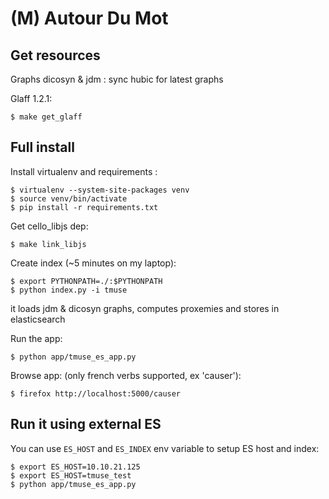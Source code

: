 (M) Autour Du Mot
=================

Get resources
-------------

Graphs dicosyn & jdm : sync hubic for latest graphs

Glaff 1.2.1:

    $ make get_glaff


Full install
------------

Install virtualenv and requirements :

    $ virtualenv --system-site-packages venv
    $ source venv/bin/activate
    $ pip install -r requirements.txt

Get cello_libjs dep:

    $ make link_libjs


Create index (~5 minutes on my laptop):

    $ export PYTHONPATH=./:$PYTHONPATH
    $ python index.py -i tmuse

it loads jdm & dicosyn graphs, computes proxemies and stores in elasticsearch

Run the app:

    $ python app/tmuse_es_app.py

Browse app: (only french verbs supported, ex 'causer'):

    $ firefox http://localhost:5000/causer


Run it using external ES
------------------------

You can use `ES_HOST` and `ES_INDEX` env variable to setup ES host and index:

    $ export ES_HOST=10.10.21.125
    $ export ES_HOST=tmuse_test
    $ python app/tmuse_es_app.py
